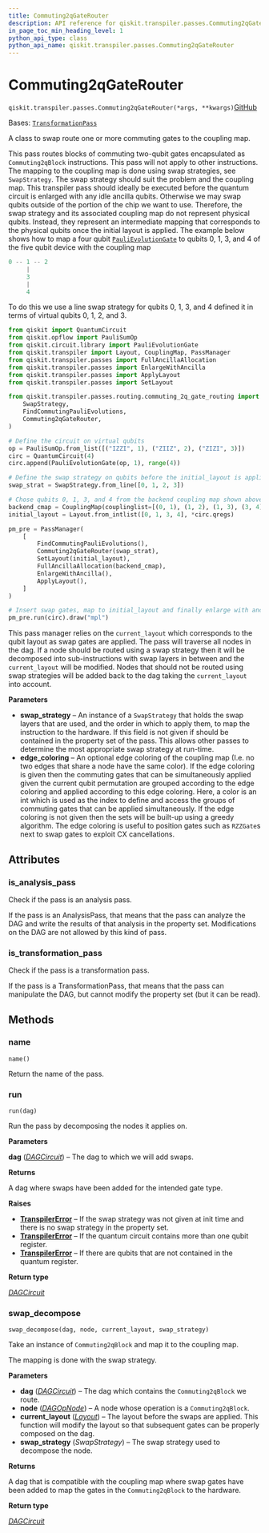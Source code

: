 ```yaml
---
title: Commuting2qGateRouter
description: API reference for qiskit.transpiler.passes.Commuting2qGateRouter
in_page_toc_min_heading_level: 1
python_api_type: class
python_api_name: qiskit.transpiler.passes.Commuting2qGateRouter
---
```


# Commuting2qGateRouter

<span id="qiskit.transpiler.passes.Commuting2qGateRouter" />

`qiskit.transpiler.passes.Commuting2qGateRouter(*args, **kwargs)`[GitHub](https://github.com/qiskit/qiskit/tree/stable/0.44/qiskit/transpiler/passes/routing/commuting_2q_gate_routing/commuting_2q_gate_router.py "view source code")

Bases: [`TransformationPass`](qiskit.transpiler.TransformationPass "qiskit.transpiler.basepasses.TransformationPass")

A class to swap route one or more commuting gates to the coupling map.

This pass routes blocks of commuting two-qubit gates encapsulated as `Commuting2qBlock` instructions. This pass will not apply to other instructions. The mapping to the coupling map is done using swap strategies, see `SwapStrategy`. The swap strategy should suit the problem and the coupling map. This transpiler pass should ideally be executed before the quantum circuit is enlarged with any idle ancilla qubits. Otherwise we may swap qubits outside of the portion of the chip we want to use. Therefore, the swap strategy and its associated coupling map do not represent physical qubits. Instead, they represent an intermediate mapping that corresponds to the physical qubits once the initial layout is applied. The example below shows how to map a four qubit [`PauliEvolutionGate`](qiskit.circuit.library.PauliEvolutionGate "qiskit.circuit.library.PauliEvolutionGate") to qubits 0, 1, 3, and 4 of the five qubit device with the coupling map

```python
0 -- 1 -- 2
     |
     3
     |
     4
```

To do this we use a line swap strategy for qubits 0, 1, 3, and 4 defined it in terms of virtual qubits 0, 1, 2, and 3.

```python
from qiskit import QuantumCircuit
from qiskit.opflow import PauliSumOp
from qiskit.circuit.library import PauliEvolutionGate
from qiskit.transpiler import Layout, CouplingMap, PassManager
from qiskit.transpiler.passes import FullAncillaAllocation
from qiskit.transpiler.passes import EnlargeWithAncilla
from qiskit.transpiler.passes import ApplyLayout
from qiskit.transpiler.passes import SetLayout

from qiskit.transpiler.passes.routing.commuting_2q_gate_routing import (
    SwapStrategy,
    FindCommutingPauliEvolutions,
    Commuting2qGateRouter,
)

# Define the circuit on virtual qubits
op = PauliSumOp.from_list([("IZZI", 1), ("ZIIZ", 2), ("ZIZI", 3)])
circ = QuantumCircuit(4)
circ.append(PauliEvolutionGate(op, 1), range(4))

# Define the swap strategy on qubits before the initial_layout is applied.
swap_strat = SwapStrategy.from_line([0, 1, 2, 3])

# Chose qubits 0, 1, 3, and 4 from the backend coupling map shown above.
backend_cmap = CouplingMap(couplinglist=[(0, 1), (1, 2), (1, 3), (3, 4)])
initial_layout = Layout.from_intlist([0, 1, 3, 4], *circ.qregs)

pm_pre = PassManager(
    [
        FindCommutingPauliEvolutions(),
        Commuting2qGateRouter(swap_strat),
        SetLayout(initial_layout),
        FullAncillaAllocation(backend_cmap),
        EnlargeWithAncilla(),
        ApplyLayout(),
    ]
)

# Insert swap gates, map to initial_layout and finally enlarge with ancilla.
pm_pre.run(circ).draw("mpl")
```

This pass manager relies on the `current_layout` which corresponds to the qubit layout as swap gates are applied. The pass will traverse all nodes in the dag. If a node should be routed using a swap strategy then it will be decomposed into sub-instructions with swap layers in between and the `current_layout` will be modified. Nodes that should not be routed using swap strategies will be added back to the dag taking the `current_layout` into account.

**Parameters**

*   **swap\_strategy** – An instance of a `SwapStrategy` that holds the swap layers that are used, and the order in which to apply them, to map the instruction to the hardware. If this field is not given if should be contained in the property set of the pass. This allows other passes to determine the most appropriate swap strategy at run-time.
*   **edge\_coloring** – An optional edge coloring of the coupling map (I.e. no two edges that share a node have the same color). If the edge coloring is given then the commuting gates that can be simultaneously applied given the current qubit permutation are grouped according to the edge coloring and applied according to this edge coloring. Here, a color is an int which is used as the index to define and access the groups of commuting gates that can be applied simultaneously. If the edge coloring is not given then the sets will be built-up using a greedy algorithm. The edge coloring is useful to position gates such as `RZZGate`s next to swap gates to exploit CX cancellations.

## Attributes

<span id="qiskit.transpiler.passes.Commuting2qGateRouter.is_analysis_pass" />

### is\_analysis\_pass

Check if the pass is an analysis pass.

If the pass is an AnalysisPass, that means that the pass can analyze the DAG and write the results of that analysis in the property set. Modifications on the DAG are not allowed by this kind of pass.

<span id="qiskit.transpiler.passes.Commuting2qGateRouter.is_transformation_pass" />

### is\_transformation\_pass

Check if the pass is a transformation pass.

If the pass is a TransformationPass, that means that the pass can manipulate the DAG, but cannot modify the property set (but it can be read).

## Methods

### name

<span id="qiskit.transpiler.passes.Commuting2qGateRouter.name" />

`name()`

Return the name of the pass.

### run

<span id="qiskit.transpiler.passes.Commuting2qGateRouter.run" />

`run(dag)`

Run the pass by decomposing the nodes it applies on.

**Parameters**

**dag** ([*DAGCircuit*](qiskit.dagcircuit.DAGCircuit "qiskit.dagcircuit.dagcircuit.DAGCircuit")) – The dag to which we will add swaps.

**Returns**

A dag where swaps have been added for the intended gate type.

**Raises**

*   [**TranspilerError**](transpiler#qiskit.transpiler.TranspilerError "qiskit.transpiler.TranspilerError") – If the swap strategy was not given at init time and there is no swap strategy in the property set.
*   [**TranspilerError**](transpiler#qiskit.transpiler.TranspilerError "qiskit.transpiler.TranspilerError") – If the quantum circuit contains more than one qubit register.
*   [**TranspilerError**](transpiler#qiskit.transpiler.TranspilerError "qiskit.transpiler.TranspilerError") – If there are qubits that are not contained in the quantum register.

**Return type**

[*DAGCircuit*](qiskit.dagcircuit.DAGCircuit "qiskit.dagcircuit.dagcircuit.DAGCircuit")

### swap\_decompose

<span id="qiskit.transpiler.passes.Commuting2qGateRouter.swap_decompose" />

`swap_decompose(dag, node, current_layout, swap_strategy)`

Take an instance of `Commuting2qBlock` and map it to the coupling map.

The mapping is done with the swap strategy.

**Parameters**

*   **dag** ([*DAGCircuit*](qiskit.dagcircuit.DAGCircuit "qiskit.dagcircuit.dagcircuit.DAGCircuit")) – The dag which contains the `Commuting2qBlock` we route.
*   **node** ([*DAGOpNode*](qiskit.dagcircuit.DAGOpNode "qiskit.dagcircuit.dagnode.DAGOpNode")) – A node whose operation is a `Commuting2qBlock`.
*   **current\_layout** ([*Layout*](qiskit.transpiler.Layout "qiskit.transpiler.layout.Layout")) – The layout before the swaps are applied. This function will modify the layout so that subsequent gates can be properly composed on the dag.
*   **swap\_strategy** (*SwapStrategy*) – The swap strategy used to decompose the node.

**Returns**

A dag that is compatible with the coupling map where swap gates have been added to map the gates in the `Commuting2qBlock` to the hardware.

**Return type**

[*DAGCircuit*](qiskit.dagcircuit.DAGCircuit "qiskit.dagcircuit.dagcircuit.DAGCircuit")

